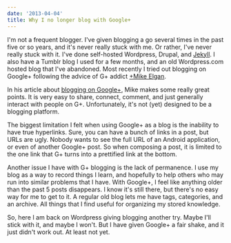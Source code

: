 ```yaml
---
date: '2013-04-04'
title: Why I no longer blog with Google+
---
```


<p>I&#039;m not a frequent blogger. I&#039;ve given blogging a go several times in the past five or so years, and it&#039;s never really stuck with me. Or rather, I&#039;ve never really stuck with it. I&#039;ve done self-hosted Wordpress, Drupal, and <a href="http://jekyllrb.com/">Jekyll</a>. I also have a Tumblr blog I used for a few months, and an old Wordpress.com hosted blog that I&#039;ve abandoned. Most recently I tried out blogging on Google+ following the advice of G+ addict <a href="https://plus.google.com/+MikeElgan/posts/QF2xfRi5erH">+Mike Elgan</a>.</p>

<p>In his article about <a href="http://www.computerworld.com/s/article/9232329/Why_I_blog_on_Google_And_how_">blogging on Google+</a>, Mike makes some really great points. It is very easy to share, connect, comment, and just generally interact with people on G+. Unfortunately, it&#039;s not (yet) designed to be a blogging platform.</p>

<p>The biggest limitation I felt when using Google+ as a blog is the inability to have true hyperlinks. Sure, you can have a bunch of links in a post, but URLs are ugly. Nobody wants to see the full URL of an Android application, or even of another Google+ post. So when composing a post, it is limited to the one link that G+ turns into a prettified link at the bottom.</p>

<p>Another issue I have with G+ blogging is the lack of permanence. I use my blog as a way to record things I learn, and hopefully to help others who may run into similar problems that I have. With Google+, I feel like anything older than the past 5 posts disappears. I know it&#039;s still there, but there&#039;s no easy way for me to get to it. A regular old blog lets me have tags, categories, and an archive. All things that I find useful for organizing my stored knowledge.</p>

<p>So, here I am back on Wordpress giving blogging another try. Maybe I&#039;ll stick with it, and maybe I won&#039;t. But I have given Google+ a fair shake, and it just didn&#039;t work out. At least not yet.</p>